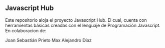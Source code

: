 ## Javascript Hub
Este repositorio aloja el proyecto Javascript Hub. El cual, cuenta con herramientas básicas creadas con el lenguaje de Programación Javascript. En colaboracion de:

Joan Sebastián Prieto
Max Alejandro Díaz